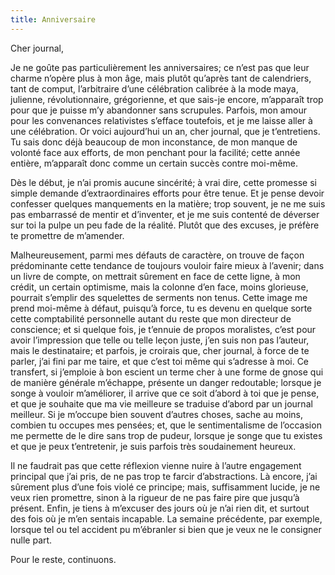 ```yaml
---
title: Anniversaire
---
```

Cher journal,


Je ne goûte pas particulièrement les anniversaires; ce n’est pas que leur
charme n’opère plus à mon âge, mais plutôt qu’après tant de calendriers, tant
de comput, l’arbitraire d’une célébration calibrée à la mode maya, julienne,
révolutionnaire, grégorienne, et que sais-je encore, m’apparaît trop pour que
je puisse m’y abandonner sans scrupules. Parfois, mon amour pour les
convenances relativistes s’efface toutefois, et je me laisse aller à une
célébration. Or voici aujourd’hui un an, cher journal, que je t’entretiens. Tu
sais donc déjà beaucoup de mon inconstance, de mon manque de volonté face aux
efforts, de mon penchant pour la facilité; cette année entière, m’apparaît donc
comme un certain succès contre moi-même.

Dès le début, je n’ai promis aucune sincérité; à vrai dire, cette promesse si
simple demande d’extraordinaires efforts pour être tenue. Et je pense devoir
confesser quelques manquements en la matière; trop souvent, je ne me suis pas
embarrassé de mentir et d’inventer, et je me suis contenté de déverser sur toi
la pulpe un peu fade de la réalité. Plutôt que des excuses, je préfère te
promettre de m’amender.

Malheureusement, parmi mes défauts de caractère, on trouve de façon
prédominante cette tendance de toujours vouloir faire mieux à l’avenir; dans un
livre de compte, on mettrait sûrement en face de cette ligne, à mon crédit, un
certain optimisme, mais la colonne d’en face, moins glorieuse, pourrait
s’emplir des squelettes de serments non tenus. Cette image me prend moi-même à
défaut, puisqu’à force, tu es devenu en quelque sorte cette comptabilité
personnelle autant du reste que mon directeur de conscience; et si quelque
fois, je t’ennuie de propos moralistes, c’est pour avoir l’impression que telle
ou telle leçon juste, j’en suis non pas l’auteur, mais le destinataire; et
parfois, je croirais que, cher journal, à force de te parler, j’ai fini par me
taire, et que c’est toi même qui s’adresse à moi. Ce transfert, si j’emploie à
bon escient un terme cher à une forme de gnose qui de manière générale
m’échappe, présente un danger redoutable; lorsque je songe à vouloir
m’améliorer, il arrive que ce soit d’abord à toi que je pense, et que je
souhaite que ma vie meilleure se traduise d’abord par un journal meilleur. Si
je m’occupe bien souvent d’autres choses, sache au moins, combien tu occupes
mes pensées; et, que le sentimentalisme de l’occasion me permette de le dire
sans trop de pudeur, lorsque je songe que tu existes et que je peux
t’entretenir, je suis parfois très soudainement heureux.

Il ne faudrait pas que cette réflexion vienne nuire à l’autre engagement
principal que j’ai pris, de ne pas trop te farcir d’abstractions. Là encore,
j’ai sûrement plus d’une fois violé ce principe; mais, suffisamment lucide, je
ne veux rien promettre, sinon à la rigueur de ne pas faire pire que jusqu’à
présent. Enfin, je tiens à m’excuser des jours où je n’ai rien dit, et surtout
des fois où je m’en sentais incapable. La semaine précédente, par exemple,
lorsque tel ou tel accident pu m’ébranler si bien que je veux ne le consigner
nulle part. 

Pour le reste, continuons.
